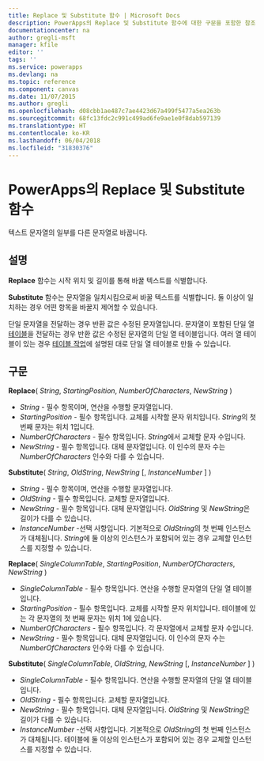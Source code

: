 ```yaml
---
title: Replace 및 Substitute 함수 | Microsoft Docs
description: PowerApps의 Replace 및 Substitute 함수에 대한 구문을 포함한 참조 정보
documentationcenter: na
author: gregli-msft
manager: kfile
editor: ''
tags: ''
ms.service: powerapps
ms.devlang: na
ms.topic: reference
ms.component: canvas
ms.date: 11/07/2015
ms.author: gregli
ms.openlocfilehash: d08cbb1ae487c7ae4423d67a499f5477a5ea263b
ms.sourcegitcommit: 68fc13fdc2c991c499ad6fe9ae1e0f8dab597139
ms.translationtype: HT
ms.contentlocale: ko-KR
ms.lasthandoff: 06/04/2018
ms.locfileid: "31830376"
---
```

# <a name="replace-and-substitute-functions-in-powerapps"></a>PowerApps의 Replace 및 Substitute 함수
텍스트 문자열의 일부를 다른 문자열로 바꿉니다.

## <a name="description"></a>설명
**Replace** 함수는 시작 위치 및 길이를 통해 바꿀 텍스트를 식별합니다.  

**Substitute** 함수는 문자열을 일치시킴으로써 바꿀 텍스트를 식별합니다.  둘 이상이 일치하는 경우 어떤 항목을 바꿀지 제어할 수 있습니다.

단일 문자열을 전달하는 경우 반환 값은 수정된 문자열입니다.  문자열이 포함된 단일 열 [테이블](../working-with-tables.md)을 전달하는 경우 반환 값은 수정된 문자열의 단일 열 테이블입니다. 여러 열 테이블이 있는 경우 [테이블 작업](../working-with-tables.md)에 설명된 대로 단일 열 테이블로 만들 수 있습니다.

## <a name="syntax"></a>구문
**Replace**( *String*, *StartingPosition*, *NumberOfCharacters*, *NewString* )

* *String* - 필수 항목이며, 연산을 수행할 문자열입니다.
* *StartingPosition* - 필수 항목입니다.  교체를 시작할 문자 위치입니다. *String*의 첫 번째 문자는 위치 1입니다.
* *NumberOfCharacters* - 필수 항목입니다.  *String*에서 교체할 문자 수입니다.
* *NewString* - 필수 항목입니다.  대체 문자열입니다. 이 인수의 문자 수는 *NumberOfCharacters* 인수와 다를 수 있습니다.

**Substitute**( *String*, *OldString*, *NewString* [, *InstanceNumber* ] )

* *String* - 필수 항목이며, 연산을 수행할 문자열입니다.
* *OldString* - 필수 항목입니다.  교체할 문자열입니다.
* *NewString* - 필수 항목입니다.  대체 문자열입니다. *OldString* 및 *NewString*은 길이가 다를 수 있습니다.
* *InstanceNumber* -선택 사항입니다. 기본적으로 *OldString*의 첫 번째 인스턴스가 대체됩니다. *String*에 둘 이상의 인스턴스가 포함되어 있는 경우 교체할 인스턴스를 지정할 수 있습니다.

**Replace**( *SingleColumnTable*, *StartingPosition*, *NumberOfCharacters*, *NewString* )

* *SingleColumnTable* - 필수 항목입니다. 연산을 수행할 문자열의 단일 열 테이블입니다.
* *StartingPosition* - 필수 항목입니다.  교체를 시작할 문자 위치입니다.  테이블에 있는 각 문자열의 첫 번째 문자는 위치 1에 있습니다.
* *NumberOfCharacters* - 필수 항목입니다.  각 문자열에서 교체할 문자 수입니다.
* *NewString* - 필수 항목입니다.  대체 문자열입니다. 이 인수의 문자 수는 *NumberOfCharacters* 인수와 다를 수 있습니다.

**Substitute**( *SingleColumnTable*, *OldString*, *NewString* [, *InstanceNumber* ] )

* *SingleColumnTable* - 필수 항목입니다. 연산을 수행할 문자열의 단일 열 테이블입니다.
* *OldString* - 필수 항목입니다.  교체할 문자열입니다.
* *NewString* - 필수 항목입니다.  대체 문자열입니다. *OldString* 및 *NewString*은 길이가 다를 수 있습니다.
* *InstanceNumber* -선택 사항입니다. 기본적으로 *OldString*의 첫 번째 인스턴스가 대체됩니다. 테이블에 둘 이상의 인스턴스가 포함되어 있는 경우 교체할 인스턴스를 지정할 수 있습니다.

